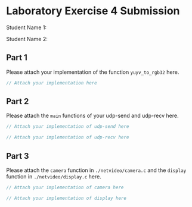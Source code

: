 # Laboratory Exercise 4 Submission
Student Name 1:

Student Name 2:

## Part 1
Please attach your implementation of the function ```yuyv_to_rgb32``` here.
```c
// Attach your implementation here

```

## Part 2
Please attach the ```main``` functions of your udp-send and udp-recv here.
```c
// Attach your implementation of udp-send here

// Attach your implementation of udp-recv here

```

## Part 3
Please attach the ```camera``` function in ```./netvideo/camera.c``` and the ```display``` function in ```./netvideo/display.c``` here.
```scala
// Attach your implementation of camera here

// Attach your implementation of display here

```
